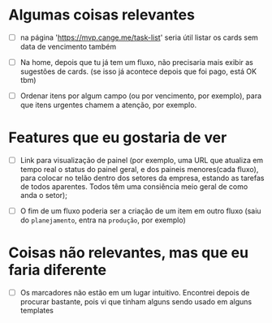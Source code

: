 # Algumas coisas relevantes

- [ ] na página 'https://mvp.cange.me/task-list' seria útil listar os cards sem data de vencimento também
- [ ] Na home, depois que tu já tem um fluxo, não precisaria mais exibir as sugestões de cards. (se isso já acontece depois que foi pago, está OK tbm)
- [ ] Ordenar itens por algum campo (ou por vencimento, por exemplo), para que itens urgentes chamem a atenção, por exemplo.


# Features que eu gostaria de ver

- [ ] Link para visualização de painel (por exemplo, uma URL que atualiza em tempo real o status do painel geral, e dos paineis menores(cada fluxo), para colocar no telão dentro  dos setores da empresa, estando as tarefas de todos aparentes. Todos têm uma consiência meio geral de como anda o setor);
- [ ] O fim de um fluxo poderia ser a criação de um item em outro fluxo (saiu do `planejamento`, entra na `produção`, por exemplo)


# Coisas não relevantes, mas que eu faria diferente

- [ ] Os marcadores não estão em um lugar intuitivo. Encontrei depois de procurar bastante, pois vi que tinham alguns sendo usado em alguns templates
